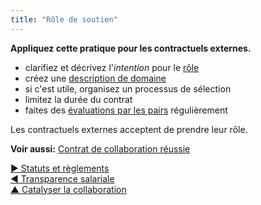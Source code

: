 ```yaml
---
title: "Rôle de soutien"
---
```



<strong>Appliquez cette pratique pour les contractuels externes.</strong>

- clarifiez et décrivez l'<dfn data-info="Moteur organisationnel: Une intention est le motif d’une personne ou d’un groupe à répondre à une situation particulière. Une intention est considérée comme une **intention organisationnelle** si y répondre aiderait l’organisation à générer de la valeur, à éliminer du gaspillage ou à éviter des conséquences inattendues.">intention</dfn> pour le [rôle](role.html)
- créez une [description de domaine](clarify-domains.html)
- si c'est utile, organisez un processus de sélection
- limitez la durée du contrat
- faites des [évaluations par les pairs](peer-review.html) régulièrement

Les contractuels externes acceptent de prendre leur rôle.

**Voir aussi:** [Contrat de collaboration réussie](contract-for-successful-collaboration.html)

[&#9654; Statuts et règlements](bylaws.html)<br/>[&#9664; Transparence salariale](transparent-salary.html)<br/>[&#9650; Catalyser la collaboration](enablers-of-collaboration.html)

